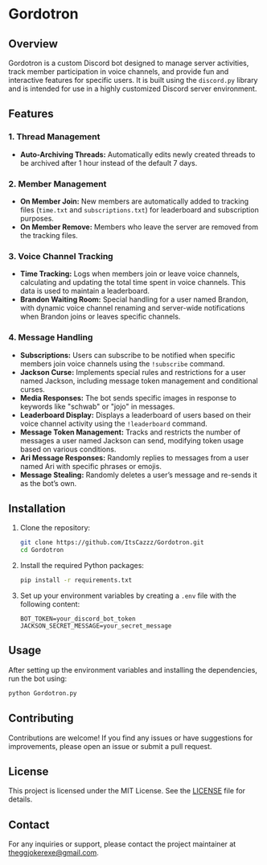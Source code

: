 
# Gordotron

## Overview

Gordotron is a custom Discord bot designed to manage server activities, track member participation in voice channels, and provide fun and interactive features for specific users. It is built using the `discord.py` library and is intended for use in a highly customized Discord server environment.

## Features

### 1. Thread Management
- **Auto-Archiving Threads:** Automatically edits newly created threads to be archived after 1 hour instead of the default 7 days.

### 2. Member Management
- **On Member Join:** New members are automatically added to tracking files (`time.txt` and `subscriptions.txt`) for leaderboard and subscription purposes.
- **On Member Remove:** Members who leave the server are removed from the tracking files.

### 3. Voice Channel Tracking
- **Time Tracking:** Logs when members join or leave voice channels, calculating and updating the total time spent in voice channels. This data is used to maintain a leaderboard.
- **Brandon Waiting Room:** Special handling for a user named Brandon, with dynamic voice channel renaming and server-wide notifications when Brandon joins or leaves specific channels.

### 4. Message Handling
- **Subscriptions:** Users can subscribe to be notified when specific members join voice channels using the `!subscribe` command.
- **Jackson Curse:** Implements special rules and restrictions for a user named Jackson, including message token management and conditional curses.
- **Media Responses:** The bot sends specific images in response to keywords like "schwab" or "jojo" in messages.
- **Leaderboard Display:** Displays a leaderboard of users based on their voice channel activity using the `!leaderboard` command.
- **Message Token Management:** Tracks and restricts the number of messages a user named Jackson can send, modifying token usage based on various conditions.
- **Ari Message Responses:** Randomly replies to messages from a user named Ari with specific phrases or emojis.
- **Message Stealing:** Randomly deletes a user’s message and re-sends it as the bot’s own.

## Installation

1. Clone the repository:

    ```bash
    git clone https://github.com/ItsCazzz/Gordotron.git
    cd Gordotron
    ```

2. Install the required Python packages:

    ```bash
    pip install -r requirements.txt
    ```

3. Set up your environment variables by creating a `.env` file with the following content:

    ```env
    BOT_TOKEN=your_discord_bot_token
    JACKSON_SECRET_MESSAGE=your_secret_message
    ```

## Usage

After setting up the environment variables and installing the dependencies, run the bot using:

```bash
python Gordotron.py
```

## Contributing

Contributions are welcome! If you find any issues or have suggestions for improvements, please open an issue or submit a pull request.

## License

This project is licensed under the MIT License. See the [LICENSE](LICENSE) file for details.

## Contact

For any inquiries or support, please contact the project maintainer at [theggjokerexe@gmail.com](mailto:theggjokerexe@gmail.com).
